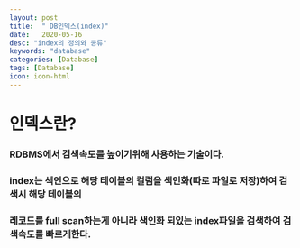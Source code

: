 ```yaml
---
layout: post
title:  " DB인덱스(index)"
date:   2020-05-16
desc: "index의 정의와 종류"
keywords: "database"
categories: [Database]
tags: [Database]
icon: icon-html
---
```


인덱스란?
====

### RDBMS에서 검색속도를 높이기위해 사용하는 기술이다.
### index는 색인으로 해당 테이블의 컬럼을 색인화(따로 파일로 저장)하여 검색시 해당 테이블의
### 레코드를 full scan하는게 아니라 색인화 되있는 index파일을 검색하여 검색속도를 빠르게한다.
